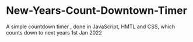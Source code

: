 # New-Years-Count-Downtown-Timer
A simple countdown timer , done in JavaScript, HMTL and CSS,  which counts down to next years 1st Jan 2022
